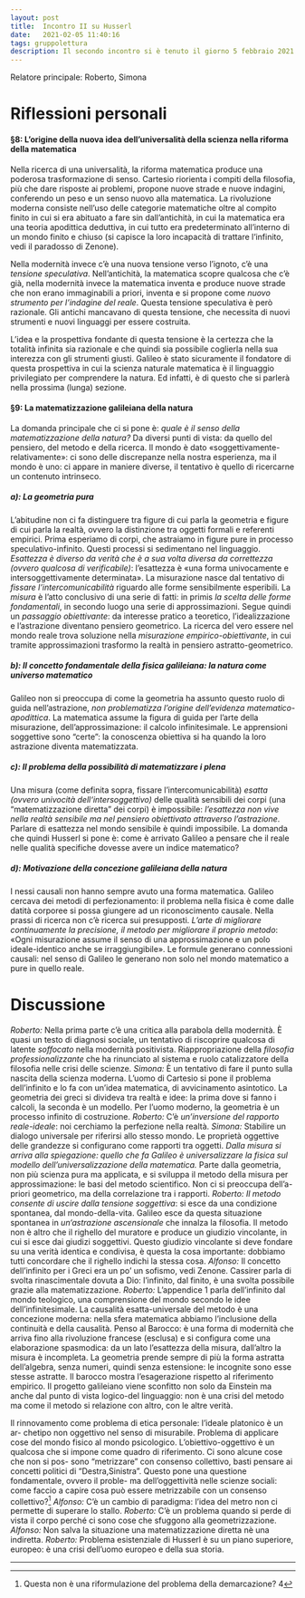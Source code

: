 ```yaml
---
layout: post
title:  Incontro II su Husserl
date:   2021-02-05 11:40:16
tags: gruppolettura
description: Il secondo incontro si è tenuto il giorno 5 febbraio 2021. È stata letta la SECONDA PARTE de La crisi delle scienze europee e la fenomenologia trascendentale, capitoli dall’ §8 al §9 − d, pag. da 57 a 75
---
```


Relatore principale:  Roberto, Simona

# Riflessioni personali

#### §8: L’origine della nuova idea dell’universalità della scienza nella riforma della matematica

Nella ricerca di una universalità, la riforma matematica produce una poderosa trasformazione di senso. Cartesio riorienta i compiti della filosofia, più che dare risposte ai problemi, propone nuove strade e nuove indagini, conferendo un peso e un senso nuovo alla matematica. La rivoluzione moderna consiste nell’uso delle categorie matematiche oltre al compito finito in cui si era abituato a fare sin dall’antichità, in cui la matematica era una teoria apodittica deduttiva, in cui tutto era predeterminato all’interno di un mondo finito e chiuso (si capisce la loro incapacità di trattare l‘infinito, vedi il paradosso di Zenone).

Nella modernità invece c’è una nuova tensione verso l’ignoto, c’è una _tensione speculativa_. Nell’antichità, la matematica scopre qualcosa che c’è già, nella modernità invece la matematica inventa e produce nuove strade che non erano immaginabili a priori, inventa e si propone come _nuovo strumento per l’indagine del reale_. Questa tensione speculativa è però razionale. Gli antichi mancavano di questa tensione, che necessita di nuovi strumenti e nuovi linguaggi per essere costruita.

L’idea e la prospettiva fondante di questa tensione è la certezza che la totalità infinita sia razionale e che quindi sia possibile coglierla nella sua interezza con gli strumenti giusti. Galileo è stato sicuramente il fondatore di questa prospettiva in cui la scienza naturale matematica è il linguaggio privilegiato per comprendere la natura. Ed infatti, è di questo che si parlerà nella prossima (lunga) sezione.

#### §9: La matematizzazione galileiana della natura

La domanda principale che ci si pone è: _quale è il senso della matematizzazione della natura?_ Da diversi punti di vista: da quello del pensiero, del metodo e della ricerca. Il mondo è dato «soggettivamente-relativamente»: ci sono delle discrepanze nella nostra esperienza, ma il mondo è uno: ci appare in maniere diverse, il tentativo è quello di ricercarne un contenuto intrinseco.

##### a): La geometria pura

L’abitudine non ci fa distinguere tra figure di cui parla la geometria e figure di cui parla la realtà, ovvero la distinzione tra oggetti formali e referenti empirici. Prima esperiamo di corpi, che astraiamo in figure pure in processo speculativo-infinito. Questi processi si sedimentano nel linguaggio. _Esattezza è diverso da verità che è a sua volta diversa da correttezza (ovvero qualcosa di verificabile)_: l’esattezza è «una forma univocamente e intersoggettivamente determinata». La misurazione nasce dal tentativo di _fissare l’intercomunicabilità_ riguardo alle forme sensibilmente esperibili. La _misura_ è l’atto conclusivo di una serie di fatti: in primis _la scelta delle forme fondamentali_, in secondo luogo una serie di approssimazioni. Segue quindi un _passaggio obiettivante_: da interesse pratico a teoretico, l’idealizzazione e l’astrazione diventano pensiero geometrico. La ricerca del vero essere nel mondo reale trova soluzione nella _misurazione empirico-obiettivante_, in cui tramite approssimazioni trasformo la realtà in pensiero astratto-geometrico.

##### b): Il concetto fondamentale della fisica galileiana: la natura come universo matematico

Galileo non si preoccupa di come la geometria ha assunto questo ruolo di guida nell’astrazione, _non problematizza l’origine dell’evidenza matematico-apodittica_. La matematica assume la figura di guida per l’arte della misurazione, dell’approssimazione: il calcolo infinitesimale. Le apprensioni soggettive sono “certe”: la conoscenza obiettiva si ha quando la loro astrazione diventa matematizzata.

##### c): Il problema della possibilità di matematizzare i plena

Una misura (come definita sopra, fissare l’intercomunicabilità) _esatta (ovvero univocità dell‘intersoggettivo)_ delle qualità sensibili dei corpi (una “matematizzazione diretta” dei corpi) è impossibile: _l’esattezza non vive nella realtà sensibile ma nel pensiero obiettivato attraverso l’astrazione_. Parlare di esattezza nel mondo sensibile è quindi impossibile. La domanda che quindi Husserl si pone è: come è arrivato Galileo a pensare che il reale nelle qualità specifiche dovesse avere un indice matematico?

##### d): Motivazione della concezione galileiana della natura

I nessi causali non hanno sempre avuto una forma matematica. Galileo cercava dei metodi di perfezionamento: il problema nella fisica è come dalle datità corporee si possa giungere ad un riconoscimento causale. Nella prassi di ricerca non c’è ricerca sui presupposti. _L’arte di migliorare continuamente la precisione, il metodo per migliorare il proprio metodo_: «Ogni misurazione assume il senso di una approssimazione e un polo ideale-identico anche se irraggiungibile». Le formule generano connessioni causali: nel senso di Galileo le generano non solo nel mondo matematico a pure in quello reale.


# Discussione


_Roberto:_ Nella prima parte c’è una critica alla parabola della modernità. È quasi un testo di diagnosi sociale, un tentativo di riscoprire qualcosa di latente _soffocato_ nella modernità positivista. Riappropriazione della _filosofia professionalizzante_ che ha rinunciato al sistema e ruolo catalizzatore della filosofia nelle crisi delle scienze.
_Simona:_ 
È un tentativo di fare il punto sulla nascita della scienza moderna. L’uomo di Cartesio si pone il problema dell’infinito e lo fa con un’idea matematica, di avvicinamento asintotico. La geometria dei greci si divideva tra realtà e idee: la prima dove si fanno i calcoli, la seconda è un modello. Per l’uomo moderno, la geometria è un processo infinito di costruzione.
_Roberto:_
C’è _un’inversione del rapporto reale-ideale_: noi cerchiamo la perfezione nella realtà.
_Simona:_
Stabilire un dialogo universale per riferirsi allo stesso mondo. Le proprietà oggettive delle grandezze si configurano come rapporti tra oggetti. _Dalla misura si arriva alla spiegazione: quello che fa Galileo è universalizzare la fisica sul modello dell’universalizzazione della matematica._ Parte dalla geometria, non più scienza pura ma applicata, e si sviluppa il metodo della misura per approssimazione: le basi del metodo scientifico. Non ci si preoccupa dell’a-priori geometrico, ma della correlazione tra i rapporti.
_Roberto:_
_Il metodo consente di uscire dalla tensione soggettiva_: si esce da una condizione spontanea, dal mondo-della-vita. Galileo esce da questa situazione spontanea in _un‘astrazione ascensionale_ che innalza la filosofia. Il metodo non è altro che il righello del muratore e produce un giudizio vincolante, in cui si esce dai giudizi soggettivi. Questo giudizio vincolante si deve fondare su una verità identica e condivisa, è questa la cosa importante: dobbiamo tutti concordare che il righello indichi la stessa cosa.
_Alfonso:_
Il concetto dell’infinito per i Greci era un po’ un sofismo, vedi Zenone. Cassirer parla di svolta rinascimentale dovuta a Dio: l’infinito, dal finito, è una svolta possibile grazie alla matematizzazione.
_Roberto:_
L’appendice 1 parla dell’infinito dal mondo teologico, una comprensione del mondo secondo le idee dell’infinitesimale. La causalità esatta-universale del metodo è una concezione moderna: nella sfera matematica abbiamo l’inclusione della continuità e della causalità. Penso al Barocco: è una forma di modernità che arriva fino alla rivoluzione francese (esclusa) e si configura come una elaborazione spasmodica: da un lato l’esattezza della misura, dall’altro la misura è incompleta. La geometria prende sempre di più la forma astratta dell’algebra, senza numeri, quindi senza estensione: le incognite sono esse stesse astratte. Il barocco mostra l’esagerazione rispetto al riferimento empirico. Il progetto galileiano viene sconfitto non solo da Einstein ma anche dal punto di vista logico-del linguaggio: non è una crisi del metodo ma come il metodo si relazione con altro, con le altre verità.

Il rinnovamento come problema di etica personale: l’ideale platonico è un ar- chetipo non oggettivo nel senso di misurabile. Problema di applicare cose del mondo fisico al mondo psicologico. L’obiettivo-oggettivo è un qualcosa che si impone come quadro di riferimento. Ci sono alcune cose che non si pos- sono “metrizzare” con consenso collettivo, basti pensare ai concetti politici di “Destra,Sinistra”. Questo pone una questione fondamentale, ovvero il proble- ma dell’oggettività nelle scienze sociali: come faccio a capire cosa può essere metrizzabile con un consenso collettivo?[^1]
_Alfonso:_
C’è un cambio di paradigma: l’idea del metro non ci permette di superare lo stallo.
_Roberto:_
C’è un problema quando si perde di vista il corpo perché ci sono cose che sfuggono alla geometrizzazione.
_Alfonso:_
Non salva la situazione una matematizzazione diretta nè una indiretta.
_Roberto:_
Problema esistenziale di Husserl è su un piano superiore, europeo: è una crisi dell’uomo europeo e della sua storia.

---

[^1]: Questa non è una riformulazione del problema della demarcazione? 4
